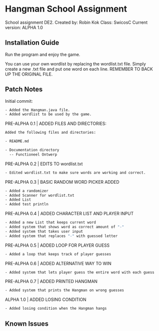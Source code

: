 # Hangman School Assignment

School assignment DE2.
Created by: Robin Kok
Class: SwicosC
Current version: ALPHA 1.0

## Installation Guide

Run the program and enjoy the game.

You can use your own wordlist by replacing the wordlist.txt file.
Simply create a new .txt file and put one word on each line.
REMEMBER TO BACK UP THE ORIGINAL FILE.

## Patch Notes

Initial commit:

```bash
- Added the Hangman.java file.
- Added wordlist to be used by the game.
```

PRE-ALPHA 0.1 | ADDED FILES AND DIRECTORIES:

```bash
Added the following files and directories:

- README.md

- Documentation directory
  -- Functioneel Ontwerp
  ```

PRE-ALPHA 0.2 | EDITS TO wordlist.txt

```bash
- Edited wordlist.txt to make sure words are working and correct.
```

PRE-ALPHA 0.3 | BASIC RANDOM WORD PICKER ADDED

```bash
- Added a randomizer
- Added Scanner for wordlist.txt
- Added List
- Added test println
```

PRE-ALPHA 0.4 | ADDED CHARACTER LIST AND PLAYER INPUT

```bash
- Added a new List that keeps current word
- Added system that shows word as correct amount of "-"
- Added system that takes user input
- Added system that replaces "-" with guessed letter
```

PRE-ALPHA 0.5 | ADDED LOOP FOR PLAYER GUESS

```bash
- Added a loop that keeps track of player guesses
```

PRE-ALPHA 0.6 | ADDED ALTERNATIVE WAY TO WIN

```bash
- Added system that lets player guess the entire word with each guess
```

PRE-ALPHA 0.7 | ADDED PRINTED HANGMAN

```bash
- Added system that prints the Hangman on wrong guesses
```

ALPHA 1.0 | ADDED LOSING CONDITION

```bash
- Added losing condition when the Hangman hangs
```

## Known Issues
